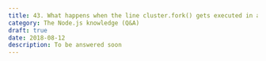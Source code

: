 ```yaml
---
title: 43. What happens when the line cluster.fork() gets executed in a Node script?
category: The Node.js knowledge (Q&A)
draft: true
date: 2018-08-12
description: To be answered soon
---
```

